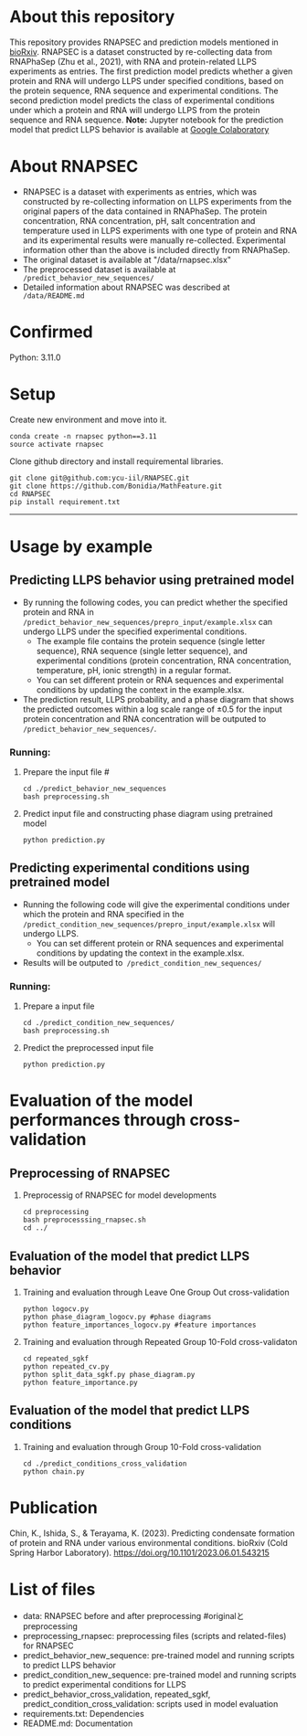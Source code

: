 # About this repository
This repository provides RNAPSEC and prediction models mentioned in [bioRxiv]( https://doi.org/10.1101/2023.06.01.543215). RNAPSEC is a dataset constructed by re-collecting data from RNAPhaSep (Zhu et al., 2021), with RNA and protein-related LLPS experiments as entries. The first prediction model predicts whether a given protein and RNA will undergo LLPS under specified conditions, based on the protein sequence, RNA sequence and experimental conditions. The second prediction model predicts the class of experimental conditions under which a protein and RNA will undergo LLPS from the protein sequence and RNA sequence. 
**Note:** Jupyter notebook for the prediction model that predict LLPS behavior is available at [Google Colaboratory](https://colab.research.google.com/drive/13n6yXMnmtuKbZ6imWzPfv4M_k3ZxVgHI#scrollTo=qoSvAlcNoqEn)

# About RNAPSEC
- RNAPSEC is a dataset with experiments as entries, which was constructed by re-collecting information on LLPS experiments from the original papers of the data contained in RNAPhaSep. The protein concentration, RNA concentration, pH, salt concentration and temperature used in LLPS experiments with one type of protein and RNA and its experimental results were manually re-collected. Experimental information other than the above is included directly from RNAPhaSep.
- The original dataset is available at "/data/rnapsec.xlsx" 
- The preprocessed dataset is available at ``` /predict_behavior_new_sequences/```
- Detailed information about RNAPSEC was described at ``` /data/README.md```
# Confirmed
Python: 3.11.0

# Setup
Create new environment and move into it.
``` 
conda create -n rnapsec python==3.11
source activate rnapsec
``` 
Clone github directory and install requiremental libraries. 
``` 
git clone git@github.com:ycu-iil/RNAPSEC.git
git clone https://github.com/Bonidia/MathFeature.git 
cd RNAPSEC
pip install requirement.txt
``` 
-----
# Usage by example
## Predicting LLPS behavior using pretrained model
- By running the following codes, you can predict whether the specified protein and RNA in ``` /predict_behavior_new_sequences/prepro_input/example.xlsx``` can undergo LLPS under the specified experimental conditions. 
    - The example file contains the protein sequence (single letter sequence), RNA sequence (single letter sequence), and experimental conditions (protein concentration, RNA concentration, temperature, pH, ionic strength) in a regular format. 
    - You can set different protein or RNA sequences and experimental conditions by updating the context in the example.xlsx.
- The prediction result, LLPS probability, and a phase diagram that shows the predicted outcomes within a log scale range of ±0.5 for the input protein concentration and RNA concentration will be outputed to ``` /predict_behavior_new_sequences/```.

### Running: 
1. Prepare the input file #
    
    ``` 
    cd ./predict_behavior_new_sequences
    bash preprocessing.sh 
    ``` 
2. Predict input file and constructing phase diagram using pretrained model
    ``` 
    python prediction.py
    ``` 
## Predicting experimental conditions using pretrained model
- Running the following code will give the experimental conditions under which the protein and RNA specified in the ``` /predict_condition_new_sequences/prepro_input/example.xlsx``` will undergo LLPS.
    - You can set different protein or RNA sequences and experimental conditions by updating the context in the example.xlsx.
- Results will be outputed to``` /predict_condition_new_sequences/```

### Running:
1.  Prepare a input file
    ``` 
    cd ./predict_condition_new_sequences/
    bash preprocessing.sh
    ``` 
2.  Predict the preprocessed input file
    ``` 
    python prediction.py
    ``` 
# Evaluation of the model performances through cross-validation
##  Preprocessing of RNAPSEC
1. Preprocessig of RNAPSEC for model developments
    ``` 
    cd preprocessing
    bash preprocesssing_rnapsec.sh
    cd ../
    ``` 
##  Evaluation of the model that predict LLPS behavior
1. Training and evaluation through Leave One Group Out cross-validation
    ``` 
    python logocv.py
    python phase_diagram_logocv.py #phase diagrams
    python feature_importances_logocv.py #feature importances
    ``` 
2. Training and evaluation through Repeated Group 10-Fold cross-validaton
    ``` 
    cd repeated_sgkf
    python repeated_cv.py
    python split_data_sgkf.py phase_diagram.py
    python feature_importance.py
    ``` 
## Evaluation of the model that predict LLPS conditions
1. Training and evaluation through Group 10-Fold cross-validation 
    ``` 
    cd ./predict_conditions_cross_validation
    python chain.py
    ``` 
# Publication
Chin, K., Ishida, S., & Terayama, K. (2023). Predicting condensate formation of protein and RNA under various environmental conditions. bioRxiv (Cold Spring Harbor Laboratory). https://doi.org/10.1101/2023.06.01.543215

# List of files
- data: RNAPSEC before and after preprocessing #originalとpreprocessing 
- preprocessing_rnapsec: preprocessing files (scripts and related-files) for RNAPSEC
- predict_behavior_new_sequence: pre-trained model and running scripts to predict LLPS behavior
- predict_condition_new_sequence: pre-trained model and running scripts to predict experimental conditions for LLPS
- predict_behavior_cross_validation, repeated_sgkf, predict_condition_cross_validation: scripts used in model evaluation
- requirements.txt: Dependencies
- README.md: Documentation



